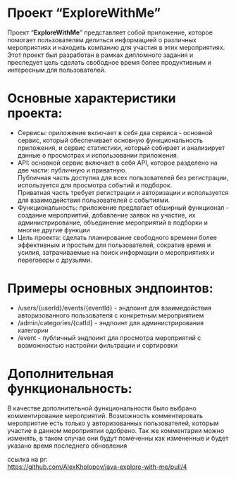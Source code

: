 # Проект “ExploreWithMe”

Проект “**ExploreWithMe**” представляет собой приложение, которое помогает пользователям делиться информацией о
различных мероприятиях и находить компанию для участия в этих мероприятиях. Этот проект был разработан в рамках
дипломного задания и преследует цель сделать свободное время более продуктивным и интересным для пользователей.

# Основные характеристики проекта:

- Сервисы: приложение включает в себя два сервиса - основной сервис, который обеспечивает основную функциональность
  приложения, и сервис статистики, который собирает и анализирует данные о просмотрах и использовании приложения.
- API: основной сервис включает в себя API, которое разделено на две части: публичную и приватную.  
  Публичная часть
  доступна для всех пользователей без регистрации, используется для просмотра событий и подборок.  
  Приватная часть требует регистрации и авторизации и используется для взаимодействия пользователей
  с событиями.
- Функциональность: приложение предлагает обширный функционал - создание мероприятий, добавление заявок на участие,
  их администрирование, объединение мероприятий в подборки и многие другие функции
- Цель проекта: сделать планирование свободного времени более эффективным и простым для пользователей, сократив время и
  усилия, затрачиваемые на поиск информации о мероприятиях и переговоры с друзьями.

# Примеры основных эндпоинтов:

- /users/{userId}/events/{eventId} - эндпоинт для взаимедойствия авторизованного пользователя с конкретным мероприятием
- /admin/categories/{catId} - эндпоинт для администрирования категории
- /event - публичный эндпоинт для просмотра мероприятий с возможностью настройки фильтрации и сортировки

# Дополнительная функциональность:

В качестве дополнительной функциональности было выбрано комментирование мероприятий.
Возможность комментировать мероприятие есть только у авторизованных пользователей,
которым участие в данном мероприятии одобрено. Так же комментарии можно изменять, в таком случае они будут помеченны
как измененные и будет указано время последнего обновления

ссылка на pr:  
https://github.com/AlexKholopov/java-explore-with-me/pull/4